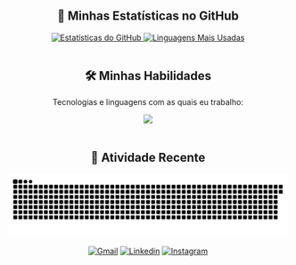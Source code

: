 
<br>

<div align="center">
  <h2>🚀 Minhas Estatísticas no GitHub</h2>
  <a href="https://github.com/Takushi27">
    <img height="180em" src="https://github-readme-stats.vercel.app/api?username=Takushi27&show_icons=true&theme=dark&include_all_commits=true&count_private=true&hide_border=true" alt="Estatísticas do GitHub"/>
    <img height="180em" src="https://github-readme-stats.vercel.app/api/top-langs/?username=Takushi27&layout=compact&langs_count=7&theme=dark&hide_border=true" alt="Linguagens Mais Usadas"/>
  </a>
</div>

<br>

<div align="center">
  <h2>🛠️ Minhas Habilidades</h2>
  <p>Tecnologias e linguagens com as quais eu trabalho:</p>
  <a href="https://skillicons.dev">
    <img src="https://skillicons.dev/icons?i=c,cpp,py,java,html,js,css,react,nodejs,docker,aws,git,vscode" />
  </a>
</div>

<br>

<div align="center">
  <h2>🌱 Atividade Recente</h2>
  <picture>
    <source media="(prefers-color-scheme: dark)" srcset="https://github.com/Takushi27/Takushi27/blob/output/github-contribution-grid-snake-dark.svg?raw=true">
    <source media="(prefers-color-scheme: light)" srcset="https://github.com/Takushi27/Takushi27/blob/output/github-contribution-grid-snake.svg?raw=true">
    <img alt="Animação do grid de contribuições do GitHub" src="https://github.com/Takushi27/Takushi27/blob/output/github-contribution-grid-snake.svg?raw=true">
  </picture>
</div>

<br>

<div align="center">
  <a href="mailto:seuemail@example.com" target="_blank"><img alt="Gmail" src="https://img.shields.io/badge/Gmail-D14836?style=for-the-badge&logo=gmail&logoColor=white"></a>
  <a href="https://linkedin.com/in/seulinkedin" target="_blank"><img alt="Linkedin" src="https://img.shields.io/badge/LinkedIn-0077B5?style=for-the-badge&logo=linkedin&logoColor=white"></a>
  <a href="https://instagram.com/seuinstagram" target="_blank"><img alt="Instagram" src="https://img.shields.io/badge/Instagram-E4405F?style=for-the-badge&logo=instagram&logoColor=white"></a>
  </div>

<br>

